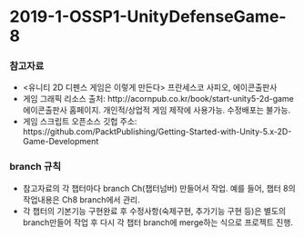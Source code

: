 # 2019-1-OSSP1-UnityDefenseGame-8

<h3>참고자료</h3>
<ul>
  <li><유니티 2D 디펜스 게임은 이렇게 만든다> 프란세스코 사피오, 에이콘출판사</li>
<li>게임 그래픽 리소스 출처: http://acornpub.co.kr/book/start-unity5-2d-game 에이콘출판사 홈페이지. 개인적/상업적 게임 제작에 사용가능. 수정배포는 불가능.</li>
<li>게임 스크립트 오픈소스 깃헙 주소: https://github.com/PacktPublishing/Getting-Started-with-Unity-5.x-2D-Game-Development</li>
</ul>

<h3>branch 규칙</h3>
<ul>
<li>참고자료의 각 챕터마다 branch Ch(챕터넘버) 만들어서 작업. 예를 들어, 챕터 8의 작업내용은 Ch8 branch에서 관리.</li>
<li>각 챕터의 기본기능 구현완료 후 수정사항(숙제구현, 추가기능 구현 등)은 별도의 branch만들어 작업 후 다시 각 챕터 branch에 merge하는 식으로 프로젝트 진행.</li>
 </ul>
